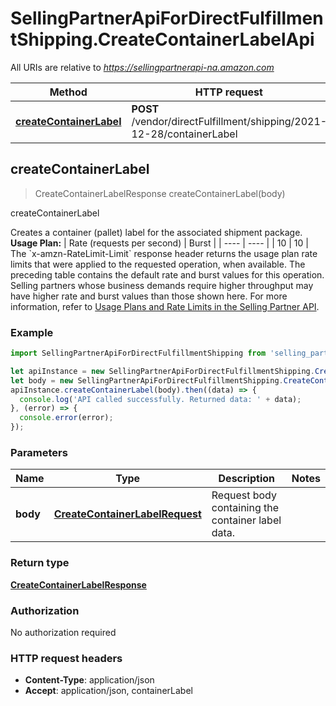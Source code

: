# SellingPartnerApiForDirectFulfillmentShipping.CreateContainerLabelApi

All URIs are relative to *https://sellingpartnerapi-na.amazon.com*

Method | HTTP request | Description
------------- | ------------- | -------------
[**createContainerLabel**](CreateContainerLabelApi.md#createContainerLabel) | **POST** /vendor/directFulfillment/shipping/2021-12-28/containerLabel | createContainerLabel



## createContainerLabel

> CreateContainerLabelResponse createContainerLabel(body)

createContainerLabel

Creates a container (pallet) label for the associated shipment package.  **Usage Plan:**  | Rate (requests per second) | Burst | | ---- | ---- | | 10 | 10 |  The &#x60;x-amzn-RateLimit-Limit&#x60; response header returns the usage plan rate limits that were applied to the requested operation, when available. The preceding table contains the default rate and burst values for this operation. Selling partners whose business demands require higher throughput may have higher rate and burst values than those shown here. For more information, refer to [Usage Plans and Rate Limits in the Selling Partner API](https://developer-docs.amazon.com/sp-api/docs/usage-plans-and-rate-limits-in-the-sp-api).

### Example

```javascript
import SellingPartnerApiForDirectFulfillmentShipping from 'selling_partner_api_for_direct_fulfillment_shipping';

let apiInstance = new SellingPartnerApiForDirectFulfillmentShipping.CreateContainerLabelApi();
let body = new SellingPartnerApiForDirectFulfillmentShipping.CreateContainerLabelRequest(); // CreateContainerLabelRequest | Request body containing the container label data.
apiInstance.createContainerLabel(body).then((data) => {
  console.log('API called successfully. Returned data: ' + data);
}, (error) => {
  console.error(error);
});

```

### Parameters


Name | Type | Description  | Notes
------------- | ------------- | ------------- | -------------
 **body** | [**CreateContainerLabelRequest**](CreateContainerLabelRequest.md)| Request body containing the container label data. | 

### Return type

[**CreateContainerLabelResponse**](CreateContainerLabelResponse.md)

### Authorization

No authorization required

### HTTP request headers

- **Content-Type**: application/json
- **Accept**: application/json, containerLabel

